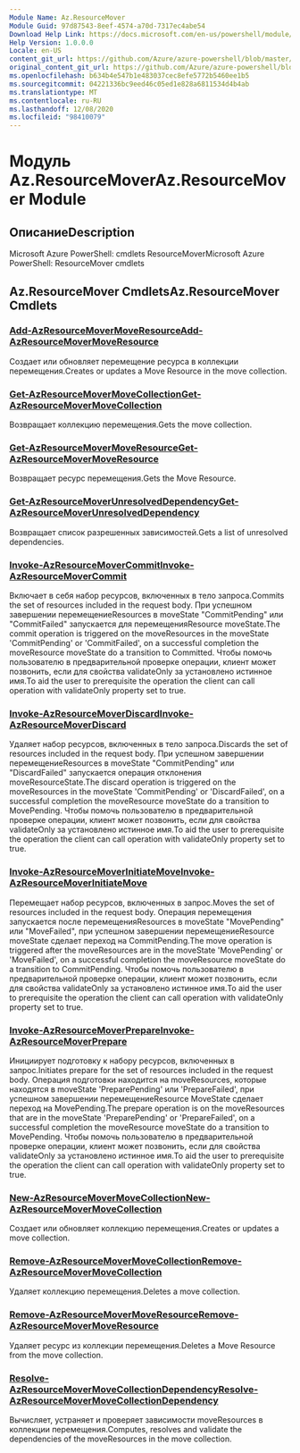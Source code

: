 ```yaml
---
Module Name: Az.ResourceMover
Module Guid: 97d87543-8eef-4574-a70d-7317ec4abe54
Download Help Link: https://docs.microsoft.com/en-us/powershell/module/az.resourcemover
Help Version: 1.0.0.0
Locale: en-US
content_git_url: https://github.com/Azure/azure-powershell/blob/master/src/ResourceMover/help/Az.ResourceMover.md
original_content_git_url: https://github.com/Azure/azure-powershell/blob/master/src/ResourceMover/help/Az.ResourceMover.md
ms.openlocfilehash: b634b4e547b1e483037cec8efe5772b5460ee1b5
ms.sourcegitcommit: 04221336bc9eed46c05ed1e828a6811534d4b4ab
ms.translationtype: MT
ms.contentlocale: ru-RU
ms.lasthandoff: 12/08/2020
ms.locfileid: "98410079"
---
```

# <span data-ttu-id="0925c-101">Модуль Az.ResourceMover</span><span class="sxs-lookup"><span data-stu-id="0925c-101">Az.ResourceMover Module</span></span>
## <span data-ttu-id="0925c-102">Описание</span><span class="sxs-lookup"><span data-stu-id="0925c-102">Description</span></span>
<span data-ttu-id="0925c-103">Microsoft Azure PowerShell: cmdlets ResourceMover</span><span class="sxs-lookup"><span data-stu-id="0925c-103">Microsoft Azure PowerShell: ResourceMover cmdlets</span></span>

## <span data-ttu-id="0925c-104">Az.ResourceMover Cmdlets</span><span class="sxs-lookup"><span data-stu-id="0925c-104">Az.ResourceMover Cmdlets</span></span>
### [<span data-ttu-id="0925c-105">Add-AzResourceMoverMoveResource</span><span class="sxs-lookup"><span data-stu-id="0925c-105">Add-AzResourceMoverMoveResource</span></span>](Add-AzResourceMoverMoveResource.md)
<span data-ttu-id="0925c-106">Создает или обновляет перемещение ресурса в коллекции перемещения.</span><span class="sxs-lookup"><span data-stu-id="0925c-106">Creates or updates a Move Resource in the move collection.</span></span>

### [<span data-ttu-id="0925c-107">Get-AzResourceMoverMoveCollection</span><span class="sxs-lookup"><span data-stu-id="0925c-107">Get-AzResourceMoverMoveCollection</span></span>](Get-AzResourceMoverMoveCollection.md)
<span data-ttu-id="0925c-108">Возвращает коллекцию перемещения.</span><span class="sxs-lookup"><span data-stu-id="0925c-108">Gets the move collection.</span></span>

### [<span data-ttu-id="0925c-109">Get-AzResourceMoverMoveResource</span><span class="sxs-lookup"><span data-stu-id="0925c-109">Get-AzResourceMoverMoveResource</span></span>](Get-AzResourceMoverMoveResource.md)
<span data-ttu-id="0925c-110">Возвращает ресурс перемещения.</span><span class="sxs-lookup"><span data-stu-id="0925c-110">Gets the Move Resource.</span></span>

### [<span data-ttu-id="0925c-111">Get-AzResourceMoverUnresolvedDependency</span><span class="sxs-lookup"><span data-stu-id="0925c-111">Get-AzResourceMoverUnresolvedDependency</span></span>](Get-AzResourceMoverUnresolvedDependency.md)
<span data-ttu-id="0925c-112">Возвращает список разрешенных зависимостей.</span><span class="sxs-lookup"><span data-stu-id="0925c-112">Gets a list of unresolved dependencies.</span></span>

### [<span data-ttu-id="0925c-113">Invoke-AzResourceMoverCommit</span><span class="sxs-lookup"><span data-stu-id="0925c-113">Invoke-AzResourceMoverCommit</span></span>](Invoke-AzResourceMoverCommit.md)
<span data-ttu-id="0925c-114">Включает в себя набор ресурсов, включенных в тело запроса.</span><span class="sxs-lookup"><span data-stu-id="0925c-114">Commits the set of resources included in the request body.</span></span>
<span data-ttu-id="0925c-115">При успешном завершении перемещениеResources в moveState "CommitPending" или "CommitFailed" запускается для перемещенияResource moveState.</span><span class="sxs-lookup"><span data-stu-id="0925c-115">The commit operation is triggered on the moveResources in the moveState 'CommitPending' or 'CommitFailed', on a successful completion the moveResource moveState do a transition to Committed.</span></span>
<span data-ttu-id="0925c-116">Чтобы помочь пользователю в предварительной проверке операции, клиент может позвонить, если для свойства validateOnly за установлено истинное имя.</span><span class="sxs-lookup"><span data-stu-id="0925c-116">To aid the user to prerequisite the operation the client can call operation with validateOnly property set to true.</span></span>

### [<span data-ttu-id="0925c-117">Invoke-AzResourceMoverDiscard</span><span class="sxs-lookup"><span data-stu-id="0925c-117">Invoke-AzResourceMoverDiscard</span></span>](Invoke-AzResourceMoverDiscard.md)
<span data-ttu-id="0925c-118">Удаляет набор ресурсов, включенных в тело запроса.</span><span class="sxs-lookup"><span data-stu-id="0925c-118">Discards the set of resources included in the request body.</span></span>
<span data-ttu-id="0925c-119">При успешном завершении перемещениеResources в moveState "CommitPending" или "DiscardFailed" запускается операция отклонения moveResourceState.</span><span class="sxs-lookup"><span data-stu-id="0925c-119">The discard operation is triggered on the moveResources in the moveState 'CommitPending' or 'DiscardFailed', on a successful completion the moveResource moveState do a transition to MovePending.</span></span>
<span data-ttu-id="0925c-120">Чтобы помочь пользователю в предварительной проверке операции, клиент может позвонить, если для свойства validateOnly за установлено истинное имя.</span><span class="sxs-lookup"><span data-stu-id="0925c-120">To aid the user to prerequisite the operation the client can call operation with validateOnly property set to true.</span></span>

### [<span data-ttu-id="0925c-121">Invoke-AzResourceMoverInitiateMove</span><span class="sxs-lookup"><span data-stu-id="0925c-121">Invoke-AzResourceMoverInitiateMove</span></span>](Invoke-AzResourceMoverInitiateMove.md)
<span data-ttu-id="0925c-122">Перемещает набор ресурсов, включенных в запрос.</span><span class="sxs-lookup"><span data-stu-id="0925c-122">Moves the set of resources included in the request body.</span></span>
<span data-ttu-id="0925c-123">Операция перемещения запускается после перемещенияResources в moveState "MovePending" или "MoveFailed", при успешном завершении перемещениеResource moveState сделает переход на CommitPending.</span><span class="sxs-lookup"><span data-stu-id="0925c-123">The move operation is triggered after the moveResources are in the moveState 'MovePending' or 'MoveFailed', on a successful completion the moveResource moveState do a transition to CommitPending.</span></span>
<span data-ttu-id="0925c-124">Чтобы помочь пользователю в предварительной проверке операции, клиент может позвонить, если для свойства validateOnly за установлено истинное имя.</span><span class="sxs-lookup"><span data-stu-id="0925c-124">To aid the user to prerequisite the operation the client can call operation with validateOnly property set to true.</span></span>

### [<span data-ttu-id="0925c-125">Invoke-AzResourceMoverPrepare</span><span class="sxs-lookup"><span data-stu-id="0925c-125">Invoke-AzResourceMoverPrepare</span></span>](Invoke-AzResourceMoverPrepare.md)
<span data-ttu-id="0925c-126">Инициирует подготовку к набору ресурсов, включенных в запрос.</span><span class="sxs-lookup"><span data-stu-id="0925c-126">Initiates prepare for the set of resources included in the request body.</span></span>
<span data-ttu-id="0925c-127">Операция подготовки находится на moveResources, которые находятся в moveState 'PreparePending' или 'PrepareFailed', при успешном завершении перемещениеResource MoveState сделает переход на MovePending.</span><span class="sxs-lookup"><span data-stu-id="0925c-127">The prepare operation is on the moveResources that are in the moveState 'PreparePending' or 'PrepareFailed', on a successful completion the moveResource moveState do a transition to MovePending.</span></span>
<span data-ttu-id="0925c-128">Чтобы помочь пользователю в предварительной проверке операции, клиент может позвонить, если для свойства validateOnly за установлено истинное имя.</span><span class="sxs-lookup"><span data-stu-id="0925c-128">To aid the user to prerequisite the operation the client can call operation with validateOnly property set to true.</span></span>

### [<span data-ttu-id="0925c-129">New-AzResourceMoverMoveCollection</span><span class="sxs-lookup"><span data-stu-id="0925c-129">New-AzResourceMoverMoveCollection</span></span>](New-AzResourceMoverMoveCollection.md)
<span data-ttu-id="0925c-130">Создает или обновляет коллекцию перемещения.</span><span class="sxs-lookup"><span data-stu-id="0925c-130">Creates or updates a move collection.</span></span>

### [<span data-ttu-id="0925c-131">Remove-AzResourceMoverMoveCollection</span><span class="sxs-lookup"><span data-stu-id="0925c-131">Remove-AzResourceMoverMoveCollection</span></span>](Remove-AzResourceMoverMoveCollection.md)
<span data-ttu-id="0925c-132">Удаляет коллекцию перемещения.</span><span class="sxs-lookup"><span data-stu-id="0925c-132">Deletes a move collection.</span></span>

### [<span data-ttu-id="0925c-133">Remove-AzResourceMoverMoveResource</span><span class="sxs-lookup"><span data-stu-id="0925c-133">Remove-AzResourceMoverMoveResource</span></span>](Remove-AzResourceMoverMoveResource.md)
<span data-ttu-id="0925c-134">Удаляет ресурс из коллекции перемещения.</span><span class="sxs-lookup"><span data-stu-id="0925c-134">Deletes a Move Resource from the move collection.</span></span>

### [<span data-ttu-id="0925c-135">Resolve-AzResourceMoverMoveCollectionDependency</span><span class="sxs-lookup"><span data-stu-id="0925c-135">Resolve-AzResourceMoverMoveCollectionDependency</span></span>](Resolve-AzResourceMoverMoveCollectionDependency.md)
<span data-ttu-id="0925c-136">Вычисляет, устраняет и проверяет зависимости moveResources в коллекции перемещения.</span><span class="sxs-lookup"><span data-stu-id="0925c-136">Computes, resolves and validate the dependencies of the moveResources in the move collection.</span></span>

